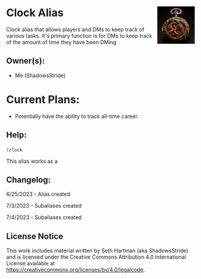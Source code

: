 <h1>Clock Alias<img align="right" src="image.png" width="100px"></h1>
Clock alias that allows players and DMs to keep track of various tasks. It's primary function is for DMs to keep track of the amount of time they have been DMing

## Owner(s):
- Me (ShadowsStride)

# Current Plans:
- Potentially have the ability to track all-time career.

## Help:
`!clock`

This alias works as a 

## Changelog:
6/25/2023 - Alias created

7/3/2023 - Subaliases created

7/4/2023 - Subaliases created

## License Notice

This work includes material written by Seth Hartman (aka ShadowsStride) and is licensed under the Creative Commons Attribution 4.0 International License available at https://creativecommons.org/licenses/by/4.0/legalcode.